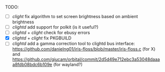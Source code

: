 TODO:  

- [ ] *clight* fix algorithm to set screen brightness based on ambient brightness  
- [ ] *clightd* add support for polkit (is it useful?)
- [ ] *clightd* + *clight* check for ebusy errors
- [x] *clightd* + *clight* fix PKGBUILD
- [ ] *clightd* add a gamma correction tool to clightd bus interface: https://github.com/danielng01/iris-floss/blob/master/iris-floss.c (for X) and https://github.com/giucam/orbital/commit/2d5d49e712ebc3a53048daaaa8fdb08bdc6b109e (for wayland?)
